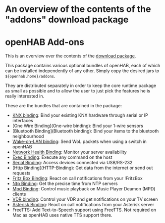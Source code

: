 # An overview of the contents of the "addons" download package

# openHAB Add-ons

This is an overview over the contents of the [download package]("addons").

This package contains various optional bundles of openHAB, each of which can be installed independently of any other. Simply copy the desired jars to `${openhab.home}/addons`.

They are distributed separately in order to keep the core runtime package as small as possible and to allow the user to just pick the features he is really interested in.

These are the bundles that are contained in the package:

- [KNX binding](KNX-Binding): Bind your existing KNX hardware through serial or IP interfaces
- [One Wire Binding](One-wire binding): Bind your 1-wire sensors
- [Bluetooth Binding](Bluetooth binding): Bind your items to the bluetooth neighbourhood
- [Wake-on-LAN binding](WoL-Binding): Send WoL packets when using a switch in openHAB
- [Network Health Binding](Network-Health-Binding): Monitor your server availability
- [Exec Binding](Exec-Binding): Execute any command on the host
- [Serial Binding](Serial-Binding): Access devices connected via USB/RS-232
- [Http Binding[(HTTP-Binding): Get data from the internet or send out requests
- [Fritz Box Binding](Fritz-Box-Binding): React on call notifications from your !FritzBox
- [Ntp Binding](NTP-Binding): Get the precise time from NTP servers
- [Mpd Binding](MPD-Binding): Control music playback on Music Player Deamon (MPD) clients
- [VDR binding](VDR-Binding): Control your VDR and get notifications on your TV screen
- [Asterisk Binding](Asterisk-Binding): React on call notifications from your Asterisk server
- FreeTTS: Add Text-to-Speech support using FreeTTS. Not required on Mac as openHAB uses native TTS support there.